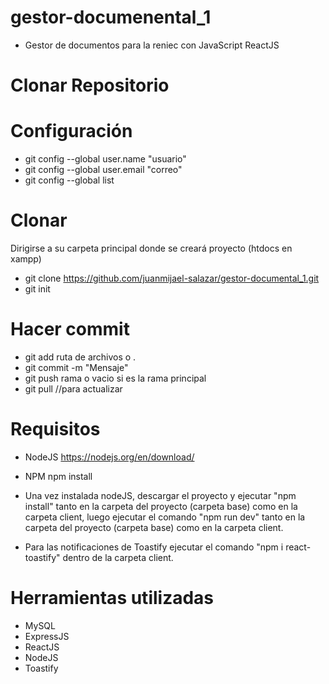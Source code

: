 # gestor-documenental_1
* Gestor de documentos para la reniec con JavaScript ReactJS

# Clonar Repositorio
# Configuración
* git config --global user.name "usuario"
* git config --global user.email "correo"
* git config --global list

# Clonar
Dirigirse a su carpeta principal donde se creará proyecto (htdocs en xampp)
* git clone https://github.com/juanmijael-salazar/gestor-documental_1.git
* git init

# Hacer commit
* git add ruta de archivos o .
* git commit -m "Mensaje"
* git push rama o vacio si es la rama principal
* git pull //para actualizar


# Requisitos
* NodeJS
https://nodejs.org/en/download/
* NPM
npm install

* Una vez instalada nodeJS, descargar el proyecto y ejecutar "npm install" tanto en la carpeta del proyecto (carpeta base) como en la carpeta client, luego ejecutar el comando "npm run dev" tanto en la carpeta del proyecto (carpeta base) como en la carpeta client.

* Para las notificaciones de Toastify ejecutar el comando "npm i react-toastify" dentro de la carpeta client.

# Herramientas utilizadas
* MySQL
* ExpressJS
* ReactJS
* NodeJS
* Toastify

